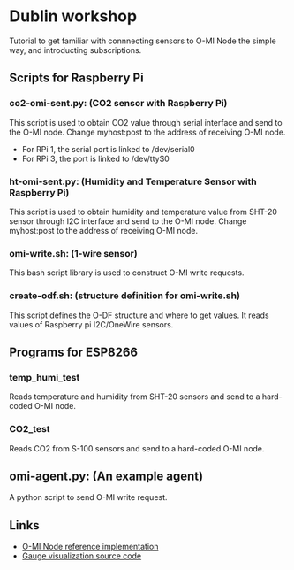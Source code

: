 Dublin workshop
=======
Tutorial to get familiar with connnecting sensors to O-MI Node the simple way, and introducting subscriptions.


## Scripts for Raspberry Pi

### co2-omi-sent.py: (CO2 sensor with Raspberry Pi)

This script is used to obtain CO2 value through serial interface and send to the O-MI node. Change myhost:post to the address of receiving O-MI node. 
- For RPi 1, the serial port is linked to /dev/serial0  
- For RPi 3, the port is linked to /dev/ttyS0


### ht-omi-sent.py: (Humidity and Temperature Sensor with Raspberry Pi)

This script is used to obtain humidity and temperature value from SHT-20 sensor through I2C interface and send to the O-MI node. 
Change myhost:post to the address of receiving O-MI node.


### omi-write.sh: (1-wire sensor)

This bash script library is used to construct O-MI write requests. 



### create-odf.sh: (structure definition for omi-write.sh)

This script defines the O-DF structure and where to get values. It reads values of Raspberry pi I2C/OneWire sensors.


## Programs for ESP8266

### temp_humi_test

Reads temperature and humidity from SHT-20 sensors and send to a hard-coded O-MI node.


### CO2_test

Reads CO2 from S-100 sensors and send to a hard-coded O-MI node.


## omi-agent.py: (An example agent)

A python script to send O-MI write request.


## Links

* [O-MI Node reference implementation](https://github.com/AaltoAsia/O-MI)
* [Gauge visualization source code](https://github.com/AaltoAsia/o-mi-subscription-demo)

